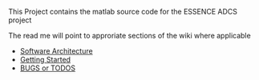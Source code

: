 This Project contains the matlab source code for the ESSENCE ADCS project 




The read me will point to approriate sections of the wiki where applicable 
* [Software Architecture](https://gitlab.com/mikealger/adcs_starter/-/wikis/architecture)
* [Getting Started](https://gitlab.com/mikealger/adcs_starter/-/wikis/home)
* [BUGS or TODOS](https://gitlab.com/mikealger/adcs_starter/-/wikis/bugs-todos)


